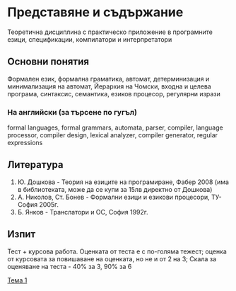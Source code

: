 # Представяне и съдържание
Теоретична дисциплина с практическо приложение в програмните езици, спецификации, компилатори и интерпретатори
## Основни понятия
Формален език, формална граматика, автомат, детерминизация и минимализация на автомат, Йерархия на Чомски, входна и целева програма, синтаксис, семантика, езиков процесор, регулярни изрази
### На английски (за търсене по гугъл)
formal languages, formal grammars, automata, parser, compiler, language processor, compiler design, lexical analyzer, compiler generator, regular expressions
## Литература
1. Ю. Дошкова - Теория на езиците на програмиране, Фабер 2008 (има в библиотеката, може да се купи за 15лв директно от Дошкова)
2. А. Николов, Ст. Бонев - Формални езици и езикови процесори, ТУ-София 2005г.
3. Б. Янков - Транслатори и ОС, София 1992г.
## Изпит
Тест + курсова работа. Оценката от теста е с по-голяма тежест; оценка от курсовата за повишаване на оценката, но не и от 2 на 3;
Скала за оценяване на теста - 40% за 3, 90% за 6


<a class="button is-primary" href="/lecture/translation_methods?topic=1_languages">Тема 1</a>